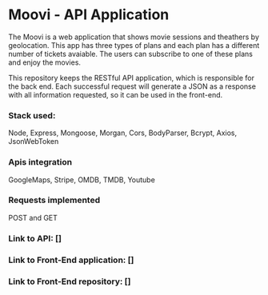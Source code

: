 # Moovi - API Application

The Moovi is a web application that shows movie sessions and theathers by geolocation. This app has three types of plans and each plan has a different number of tickets avaiable. The users can subscribe to one of these plans and enjoy the movies. 

This repository keeps the RESTful API application, which is responsible for the back end. Each successful request will generate a JSON as a response with all information requested, so it can be used in the front-end.

### Stack used:

Node, Express, Mongoose, Morgan, Cors, BodyParser, Bcrypt, Axios, JsonWebToken

### Apis integration

GoogleMaps, Stripe, OMDB, TMDB, Youtube

### Requests implemented

POST and GET

### Link to API: []

### Link to Front-End application: []

### Link to Front-End repository: []
